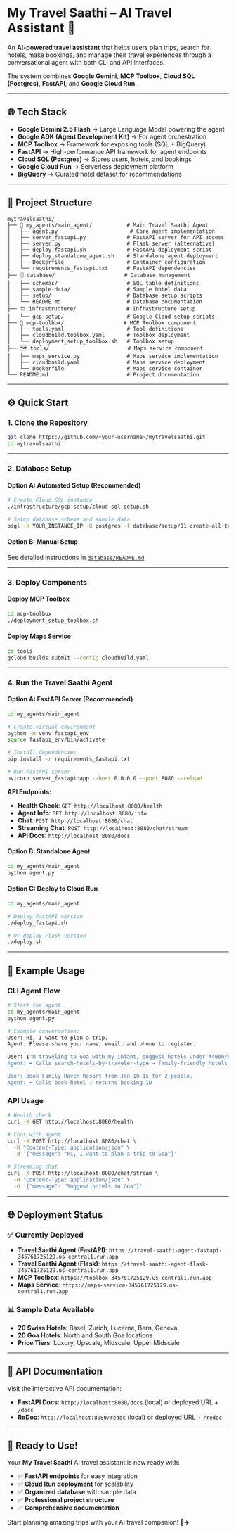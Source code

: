 # My Travel Saathi – AI Travel Assistant 🧳

An **AI-powered travel assistant** that helps users plan trips, search for hotels, make bookings, and manage their travel experiences through a conversational agent with both CLI and API interfaces.

The system combines **Google Gemini**, **MCP Toolbox**, **Cloud SQL (Postgres)**, **FastAPI**, and **Google Cloud Run**.

---

## 🌐 Tech Stack

* **Google Gemini 2.5 Flash** → Large Language Model powering the agent
* **Google ADK (Agent Development Kit)** → For agent orchestration
* **MCP Toolbox** → Framework for exposing tools (SQL + BigQuery)
* **FastAPI** → High-performance API framework for agent endpoints
* **Cloud SQL (Postgres)** → Stores users, hotels, and bookings
* **Google Cloud Run** → Serverless deployment platform
* **BigQuery** → Curated hotel dataset for recommendations

---

## 📂 Project Structure

```
mytravelsaathi/
├── 🤖 my_agents/main_agent/           # Main Travel Saathi Agent
│   ├── agent.py                       # Core agent implementation
│   ├── server_fastapi.py             # FastAPI server for API access
│   ├── server.py                     # Flask server (alternative)
│   ├── deploy_fastapi.sh             # FastAPI deployment script
│   ├── deploy_standalone_agent.sh    # Standalone agent deployment
│   ├── Dockerfile                    # Container configuration
│   └── requirements_fastapi.txt      # FastAPI dependencies
├── 🗄️ database/                      # Database management
│   ├── schemas/                      # SQL table definitions
│   ├── sample-data/                  # Sample hotel data
│   ├── setup/                        # Database setup scripts
│   └── README.md                     # Database documentation
├── 🏗️ infrastructure/                # Infrastructure setup
│   └── gcp-setup/                    # Google Cloud setup scripts
├── 🔧 mcp-toolbox/                   # MCP Toolbox component
│   ├── tools.yaml                    # Tool definitions
│   ├── cloudbuild.toolbox.yaml       # Toolbox deployment
│   └── deployment_setup_toolbox.sh   # Toolbox setup
├── 🗺️ tools/                         # Maps service component
│   ├── maps_service.py               # Maps service implementation
│   ├── cloudbuild.yaml               # Maps service deployment
│   └── Dockerfile                    # Maps service container
└── README.md                         # Project documentation
```

---

## ⚙️ Quick Start

### 1. Clone the Repository

```bash
git clone https://github.com/<your-username>/mytravelsaathi.git
cd mytravelsaathi
```

---

### 2. Database Setup

#### Option A: Automated Setup (Recommended)
```bash
# Create Cloud SQL instance
./infrastructure/gcp-setup/cloud-sql-setup.sh

# Setup database schema and sample data
psql -h YOUR_INSTANCE_IP -U postgres -f database/setup/01-create-all-tables.sql
```

#### Option B: Manual Setup
See detailed instructions in [`database/README.md`](database/README.md)

---

### 3. Deploy Components

#### Deploy MCP Toolbox
```bash
cd mcp-toolbox
./deployment_setup_toolbox.sh
```

#### Deploy Maps Service
```bash
cd tools
gcloud builds submit --config cloudbuild.yaml
```

---

### 4. Run the Travel Saathi Agent

#### Option A: FastAPI Server (Recommended)
```bash
cd my_agents/main_agent

# Create virtual environment
python -m venv fastapi_env
source fastapi_env/bin/activate

# Install dependencies
pip install -r requirements_fastapi.txt

# Run FastAPI server
uvicorn server_fastapi:app --host 0.0.0.0 --port 8080 --reload
```

**API Endpoints:**
- **Health Check**: `GET http://localhost:8080/health`
- **Agent Info**: `GET http://localhost:8080/info`
- **Chat**: `POST http://localhost:8080/chat`
- **Streaming Chat**: `POST http://localhost:8080/chat/stream`
- **API Docs**: `http://localhost:8080/docs`

#### Option B: Standalone Agent
```bash
cd my_agents/main_agent
python agent.py
```

#### Option C: Deploy to Cloud Run
```bash
cd my_agents/main_agent

# Deploy FastAPI version
./deploy_fastapi.sh

# Or deploy Flask version
./deploy.sh
```

---

## 🧪 Example Usage

### CLI Agent Flow
```bash
# Start the agent
cd my_agents/main_agent
python agent.py

# Example conversation:
User: Hi, I want to plan a trip.
Agent: Please share your name, email, and phone to register.

User: I'm traveling to Goa with my infant, suggest hotels under ₹4000/night.
Agent: ➡️ Calls search-hotels-by-traveler-type → family-friendly hotels

User: Book Family Haven Resort from Jan 10–15 for 2 people.
Agent: ➡️ Calls book-hotel → returns booking ID
```

### API Usage
```bash
# Health check
curl -X GET http://localhost:8080/health

# Chat with agent
curl -X POST http://localhost:8080/chat \
  -H "Content-Type: application/json" \
  -d '{"message": "Hi, I want to plan a trip to Goa"}'

# Streaming chat
curl -X POST http://localhost:8080/chat/stream \
  -H "Content-Type: application/json" \
  -d '{"message": "Suggest hotels in Goa"}'
```

---

## 🌐 Deployment Status

### ✅ Currently Deployed
- **Travel Saathi Agent (FastAPI)**: `https://travel-saathi-agent-fastapi-345761725129.us-central1.run.app`
- **Travel Saathi Agent (Flask)**: `https://travel-saathi-agent-flask-345761725129.us-central1.run.app`
- **MCP Toolbox**: `https://toolbox-345761725129.us-central1.run.app`
- **Maps Service**: `https://maps-service-345761725129.us-central1.run.app`

### 📊 Sample Data Available
- **20 Swiss Hotels**: Basel, Zurich, Lucerne, Bern, Geneva
- **20 Goa Hotels**: North and South Goa locations
- **Price Tiers**: Luxury, Upscale, Midscale, Upper Midscale

---

## 🔧 API Documentation

Visit the interactive API documentation:
- **FastAPI Docs**: `http://localhost:8080/docs` (local) or deployed URL + `/docs`
- **ReDoc**: `http://localhost:8080/redoc` (local) or deployed URL + `/redoc`

---

## 🚀 Ready to Use!

Your **My Travel Saathi** AI travel assistant is now ready with:
- ✅ **FastAPI endpoints** for easy integration
- ✅ **Cloud Run deployment** for scalability
- ✅ **Organized database** with sample data
- ✅ **Professional project structure**
- ✅ **Comprehensive documentation**

Start planning amazing trips with your AI travel companion! 🧳✈️